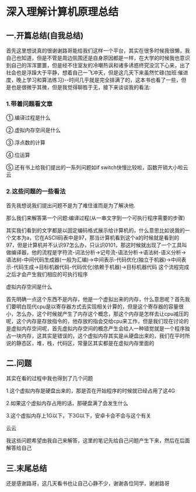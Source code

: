 # 深入理解计算机原理总结
## 一.开篇总结(自我总结)
首先这里想说真的很谢谢路哥能给我们这样一个平台，其实在很多时候我很懒，我自己也知道，但是不管是周边氛围还是自身原因都是一样，在大学的时候我也意识到自己的浑浑噩噩，但是经不住室友的冷嘲热讽和诸多诱惑终究没沉下心来，出了社会也是浮躁大于平静，想着自己一飞冲天，但是这几天下来虽然忙碌(加班:催进度，晚上学习和算法练习)--时间几乎就是完全排满了的，这本书也看了一些，但是也是很微乎其微，但是我觉得聊胜于无，接下来谈谈我的看法:
### 1.带着问题看文章
①.编译过程是什么

②.虚拟内存空间是什么

③.浮点数的计算

④.位运算

⑤.还有书上给我们提出的一系列问题如if switch快慢比较啦，函数开销大小啦云云
### 2.这些问题的一些看法
首先我想说我们提出问题不是为了难住谁而是为了解决他.

那么我们来解答第一个问题:编译过程(从一串文字到一个可执行程序需要的步骤)

其实我们看到的文字都是以固定编码格式展示给计算机的，什么意思比如说我的一个文本为a，它在ASCII码表中是97，那当计算机看到这个a的时候就是看到的97，但是计算机并不认识97怎么办，只认识0101，那这时候就出现了一个工具叫做编译器，他的流程是字符流-词法分析->记号流-语法分析->语法树-语义分析->语法树-中间代码生成器(一般为汇编)->中间表示-代码优化(独立于机器)->中间表示-代码生成->目标机器代码-代码优化(依赖于机器)->目标机器代码  这个流程完成之后才会产生我们相应的可执行程序

虚拟内存空间是什么

首先明确一点这个东西不是内存，他是一个虚拟出来的内存，什么意思呢？首先我们要明白现代cpu是以寄存器方式去实现相关计算的，但是这个寄存器的容量很小，怎么办，这个时候就产生了内存这个概念，那这个内存是怎样去让cpu减压的呢，这个内存是存放指令的，他存放的指会交给cpu来工作，但是我们现在讨论的是虚拟内存空间呢，首先虚拟内存空间的概念产生会给人一种错觉就是一个程序独占一块内存，这其实是错误的，这个虚拟内存其实是从硬盘出来的，我们在平时所说的静态区，堆，栈，代码区，常量区其实都是在虚拟内存里面的
## 二.问题
其实在看的过程中我也得到了几个问题

1.这个虚拟内存是硬盘出来的，那是否在开始程序的时候就已经占用了这4G

2.如果这个虚拟内存占用的话，那硬盘满了会发生什么

3.这个虚拟内存上1G以下，下3G以下，安卓卡会不会与这个有关

云云

我这些问题希望由我自己来解答，这里的笔记先给自己问题产生下来，然后在后面解答给自己
## 三.末尾总结
还是感谢路哥，这几天看书也让自己心静不少，谢谢各位同学，谢谢路哥